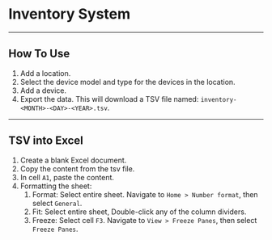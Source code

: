 # Inventory System

---

## How To Use
1. Add a location.
2. Select the device model and type for the devices in the location.
3. Add a device.
4. Export the data. This will download a TSV file named: `inventory-<MONTH>-<DAY>-<YEAR>.tsv`.

---

## TSV into Excel

1. Create a blank Excel document.
2. Copy the content from the tsv file.
3. In cell `A1`, paste the content.
4. Formatting the sheet:
	1. Format: Select entire sheet. Navigate to `Home > Number format`, then select `General`.
	2. Fit: Select entire sheet, Double-click any of the column dividers.
	3. Freeze: Select cell `F3`. Navigate to `View > Freeze Panes`, then select `Freeze Panes`.
